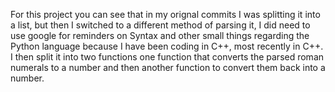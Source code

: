 For this project you can see that in my orignal commits I was splitting it into a
list, but then I switched to a different method of parsing it, I did need to use google
for reminders on Syntax and other small things regarding the Python language because I 
have been coding in C++, most recently in C++. I then split it into two functions one function
that converts the parsed roman numerals to a number and then another function to
convert them back into a number.

